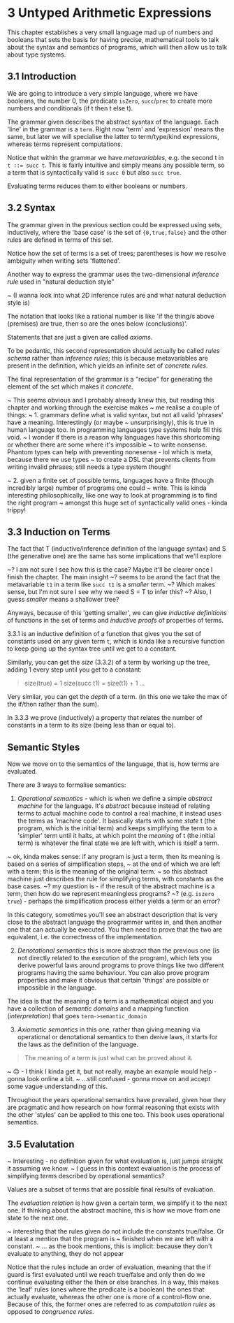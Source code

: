 # 3 Untyped Arithmetic Expressions

This chapter establishes a very small language mad up of numbers and booleans that sets the basis
for having precise, mathematical tools to talk about the syntax and semantics of programs, which
will then allow us to talk about type systems.

## 3.1 Introduction

We are going to introduce a very simple language, where we have booleans, the number 0, the predicate
`isZero`, `succ`/`prec` to create more numbers and conditionals (if t then t else t).

The grammar given describes the abstract sysntax of the language. Each 'line' in the grammar is a `term`.
Right now 'term' and 'expression' means the same, but later we will specialise the latter to term/type/kind
expressions, whereas terms represent computations.

Notice that within the grammar we have *metavariables*, e.g. the second t in `t ::= succ t`. This is
fairly intuitive and simply means any possible term, so a term that is syntactically valid is `succ 0`
but also `succ true`.

Evaluating terms reduces them to either booleans or numbers.

## 3.2 Syntax

The grammar given in the previous section could be expressed using sets, inductively, where the 'base case'
is the set of `{0,true,false}` and the other rules are defined in terms of this set.

Notice how the set of terms is a set of trees; parentheses is how we resolve ambiguity when writing sets
'flattened'.

Another way to express the grammar uses the two-dimensional *inference rule* used in "natural deduction style"

~ (I wanna look into what 2D inference rules are and what natural deduction style is)

The notation that looks like a rational number is like 'if the thing/s above (premises) are true, then so are the ones
below (conclusions)'.

Statements that are just a given are called *axioms*.

To be pedantic, this second representation should actually be called *rules schema* rather than *inference rules*;
this is because metavariables are present in the definition, which yields an infinite set of *concrete rules*.

The final representation of the grammar is a "recipe" for generating the element of the set which makes it *concrete*.

~ This seems obvious and I probably already knew this, but reading this chapter and working through the exercise makes
~ me realise a couple of things:
~ 1. grammars define what is valid syntax, but not all valid 'phrases' have a meaning. Interestingly (or maybe
~    unsurprisingly), this is true in human language too. In programming languages type systems help fill this void.
~    I wonder if there is a reason why languages have this shortcoming or whether there are some where it's impossible
~    to write nonsense. Phantom types can help with preventing nonesense - lol which is meta, because there we use types
~    to create a DSL that prevents clients from writing invalid phrases; still needs a type system though!

~ 2. given a finite set of possible terms, languages have a finite (though incredibly large) number of programs one could
~    write. This is kinda interesting philosophically, like one way to look at programming is to find the right program
~    amongst this huge set of syntactically valid ones - kinda trippy!

## 3.3 Induction on Terms

The fact that T (inductive/inference definition of the language syntax) and S (the generative one) are the same has
some implications that we'll explore

~? I am not sure I see how this is the case? Maybe it'll be clearer once I finish the chapter. The main insight
~? seems to be arond the fact that the metavariable `t1` in a term like `succ t1` is a *smaller* term.
~? Which makes sense, but I'm not sure I see why we need S = T to infer this?
~? Also, I guess *smaller* means a shallower tree?

Anyways, because of this 'getting smaller', we can give *inductive definitions* of functions in the set of terms
and  *inductive proofs* of properties of terms.

3.3.1 is an inductive definition of a function that gives you the set of constants used on any given term `t`,
which is kinda like a recursive function to keep going up the syntax tree until we get to a constant.

Similarly, you can get the *size* (3.3.2) of a term by working up the tree, adding 1 every step until you get to a constant:

> size(true)    = 1
> size(succ t1) = size(t1) + 1
> ...

Very similar, you can get the *depth* of a term. (in this one we take the max of the if/then rather than the sum).

In 3.3.3 we prove (inductively) a property that relates the number of constants in a term to its size (being
less than or equal to).

## Semantic Styles
Now we move on to the semantics of the language, that is, how terms are evaluated.

There are 3 ways to formalise semantics:

1. *Operational semantics* - which is when we define a simple *abstract machine* for the language. It's *abstract* because
instead of relating terms to actual machine code to control a real machine, it instead uses the terms as 'machine code'.
It basically starts with some *state* t (the program, which is the initial term) and keeps simplifying the term to
a 'simpler' term until it halts, at which point the *meaning* of t (the initial term) is whatever the final state we
are left with, which is itself a term.

~ ok, kinda makes sense: if any program is just a term, then its meaning is based on a series of simplification steps,
~ at the end of which we are left with a term; this is the meaning of the original term.
~ so this abstract machine just describes the rule for simplifying terms, with constants as the base cases.
~? my question is - if the result of the abstract machine is a term, then how do we represent meaningless programs?
~? (e.g. `iszero true`) - perhaps the simplification process either yields a term or an error?

In this category, sometimes you'll see an abstract description that is very close to the abstract language the programmer
writes in, and then another one that can actually be executed. You then need to prove that the two are equivalent, i.e.
the correctness of the implementation.

2. *Denotational semantics* this is more abstract than the previous one (is not directly related to the execution of
the program), which lets you derive powerful laws around programs to prove things like two different programs having
the same behaviour.
You can also prove program properties and make it obvious that certain 'things' are possible or impossible in the language.

The idea is that the meaning of a term is a mathematical object and you have a collection of *semantic domains* and a
mapping function (*interpretation*) that goes `term->semantic_domain`

3. *Axiomatic semantics* in this one, rather than giving meaning via operational or denotational semantics to then
derive laws, it starts for the laws as the definition of the language.
> The meaning of a term is just what can be proved about it.

~ 🙃 - I think I kinda get it, but not really, maybe an example would help - gonna look online a bit.
~      ...still confused - gonna move on and accept some vague understanding of this.

Throughout the years operational semantics have prevailed, given how they are pragmatic and how research on how
formal reasoning that exists with the other 'styles' can be applied to this one too. This book uses operational semantics.

## 3.5 Evalutation

~ Interesting - no definition given for what evaluation is, just jumps straight it assuming we know.
~ I guess in this context evaluation is the process of simplifying terms described by operational semantics?

Values are a subset of terms that are possible final results of evaluation.

The *evaluation relation* is how given a certain term, we simplify it to the next one. If thinking about the abstract
machine, this is how we move from one state to the next one.

~ interesting that the rules given do not include the constants true/false. Or at least a mention that the program is
~ finished when we are left with a constant.
~ ... as the book mentions, this is implicit: because they don't evaluate to anything, they do not appear

Notice that the rules include an order of evaluation, meaning that the if guard is first evaluated until we reach
true/false and only then do we continue evaluating either the then or else branches.
In a way, this makes the 'leaf' rules (ones where the predicate is a boolean) the ones that actually evaluate, whereas
the other one is more of a control-flow one. Because of this, the former ones are referred to as *computation rules* as
opposed to *congruence rules*.



